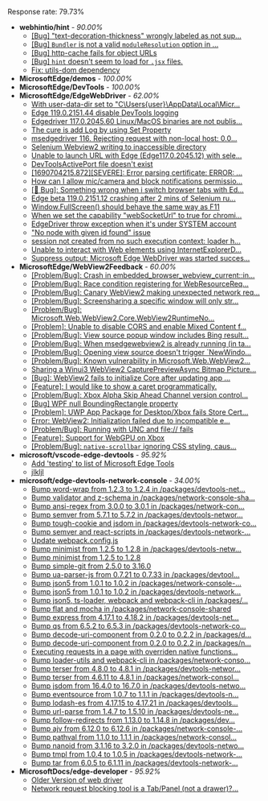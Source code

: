 Response rate: 79.73%

* **webhintio/hint** - _90.00%_
  * [[Bug] "text-decoration-thickness" wrongly labeled as not sup...](https://github.com/webhintio/hint/issues/5723)
  * [[Bug] `Bundler` is not a valid `moduleResolution` option in ...](https://github.com/webhintio/hint/issues/5719)
  * [[Bug] http-cache fails for object URLs](https://github.com/webhintio/hint/issues/5706)
  * [[Bug] `hint` doesn't seem to load for `.jsx` files.](https://github.com/webhintio/hint/issues/5702)
  * [Fix: utils-dom dependency](https://github.com/webhintio/hint/pull/5564)
* **MicrosoftEdge/demos** - _100.00%_
* **MicrosoftEdge/DevTools** - _100.00%_
* **MicrosoftEdge/EdgeWebDriver** - _62.00%_
  * [With user-data-dir set to "C\Users\{user}\AppData\Local\Micr...](https://github.com/MicrosoftEdge/EdgeWebDriver/issues/125)
  * [Edge 119.0.2151.44 disable DevTools logging](https://github.com/MicrosoftEdge/EdgeWebDriver/issues/124)
  * [Edgedriver 117.0.2045.60 Linux/MacOS binaries are not publis...](https://github.com/MicrosoftEdge/EdgeWebDriver/issues/119)
  * [The cure is add Log by using Set Property](https://github.com/MicrosoftEdge/EdgeWebDriver/issues/117)
  * [msedgedriver 116. Rejecting request with non-local host: 0.0...](https://github.com/MicrosoftEdge/EdgeWebDriver/issues/114)
  * [Selenium Webview2 writing to inaccessible directory](https://github.com/MicrosoftEdge/EdgeWebDriver/issues/112)
  * [Unable to launch URL with Edge (Edge117.0.2045.12) with sele...](https://github.com/MicrosoftEdge/EdgeWebDriver/issues/111)
  * [DevToolsActivePort file doesn't exist](https://github.com/MicrosoftEdge/EdgeWebDriver/issues/101)
  * [[1690704215.872][SEVERE]: Error parsing certificate: ERROR: ...](https://github.com/MicrosoftEdge/EdgeWebDriver/issues/99)
  * [How can I allow mic/camera and block notifications permissio...](https://github.com/MicrosoftEdge/EdgeWebDriver/issues/98)
  * [[🐛 Bug]: Something wrong when i switch browser tabs with Ed...](https://github.com/MicrosoftEdge/EdgeWebDriver/issues/123)
  * [Edge beta 119.0.2151.12 crashing after 2 mins of Selenium ru...](https://github.com/MicrosoftEdge/EdgeWebDriver/issues/121)
  * [Window.FullScreen()  should behave the same way as F11](https://github.com/MicrosoftEdge/EdgeWebDriver/issues/107)
  * [When we set the capability "webSocketUrl" to true for chromi...](https://github.com/MicrosoftEdge/EdgeWebDriver/issues/103)
  * [EdgeDriver throw exception when it's under SYSTEM account](https://github.com/MicrosoftEdge/EdgeWebDriver/issues/100)
  * ["No node with given id found" issue](https://github.com/MicrosoftEdge/EdgeWebDriver/issues/96)
  * [session not created from no such execution context: loader h...](https://github.com/MicrosoftEdge/EdgeWebDriver/issues/95)
  * [Unable to interact with Web elements using InternetExplorerD...](https://github.com/MicrosoftEdge/EdgeWebDriver/issues/91)
  * [Suppress output: Microsoft Edge WebDriver was started succes...](https://github.com/MicrosoftEdge/EdgeWebDriver/issues/82)
* **MicrosoftEdge/WebView2Feedback** - _60.00%_
  * [[Problem/Bug]: Crash in embedded_browser_webview_current::in...](https://github.com/MicrosoftEdge/WebView2Feedback/issues/4183)
  * [[Problem/Bug]: Race condition registering for WebResourceReq...](https://github.com/MicrosoftEdge/WebView2Feedback/issues/4181)
  * [[Problem/Bug]: Canary WebView2 making unexpected network req...](https://github.com/MicrosoftEdge/WebView2Feedback/issues/4180)
  * [[Problem/Bug]: Screensharing a specific window will only str...](https://github.com/MicrosoftEdge/WebView2Feedback/issues/4176)
  * [[Problem/Bug]: Microsoft.Web.WebView2.Core.WebView2RuntimeNo...](https://github.com/MicrosoftEdge/WebView2Feedback/issues/4170)
  * [[Problem]: Unable to disable CORS and enable Mixed Content f...](https://github.com/MicrosoftEdge/WebView2Feedback/issues/4166)
  * [[Problem/Bug]: View source popup window includes Bing result...](https://github.com/MicrosoftEdge/WebView2Feedback/issues/4164)
  * [[Problem/Bug]: When msedgewebview2 is already running (in ta...](https://github.com/MicrosoftEdge/WebView2Feedback/issues/4163)
  * [[Problem/Bug]: Opening view source doesn't trigger `NewWindo...](https://github.com/MicrosoftEdge/WebView2Feedback/issues/4162)
  * [[Problem/Bug]: Known vulnerability in Microsoft.Web.WebView2...](https://github.com/MicrosoftEdge/WebView2Feedback/issues/4161)
  * [Sharing a Winui3 WebView2 CapturePreviewAsync Bitmap Picture...](https://github.com/MicrosoftEdge/WebView2Feedback/issues/4159)
  * [[Bug]: WebView2 fails to initialize Core after updating app ...](https://github.com/MicrosoftEdge/WebView2Feedback/issues/4143)
  * [[Feature]: I would like to show a caret programmatically.](https://github.com/MicrosoftEdge/WebView2Feedback/issues/4142)
  * [[Problem/Bug]: Xbox Alpha Skip Ahead Channel version control...](https://github.com/MicrosoftEdge/WebView2Feedback/issues/4127)
  * [[Bug] WPF null BoundingRectangle property](https://github.com/MicrosoftEdge/WebView2Feedback/issues/4118)
  * [[Problem]: UWP App Package for Desktop/Xbox fails Store Cert...](https://github.com/MicrosoftEdge/WebView2Feedback/issues/4175)
  * [Error: WebView2: Initialization failed due to incompatible e...](https://github.com/MicrosoftEdge/WebView2Feedback/issues/4174)
  * [[Problem/Bug]: Running with UNC and file:// fails](https://github.com/MicrosoftEdge/WebView2Feedback/issues/4171)
  * [[Feature]: Support for WebGPU on Xbox](https://github.com/MicrosoftEdge/WebView2Feedback/issues/4150)
  * [[Problem/Bug]: `native-scrollbar` ignoring CSS styling, caus...](https://github.com/MicrosoftEdge/WebView2Feedback/issues/4131)
* **microsoft/vscode-edge-devtools** - _95.92%_
  * [Add 'testing' to list of Microsoft Edge Tools](https://github.com/microsoft/vscode-edge-devtools/issues/1845)
  * [jlkljl](https://github.com/microsoft/vscode-edge-devtools/issues/1844)
* **microsoft/edge-devtools-network-console** - _34.00%_
  * [Bump word-wrap from 1.2.3 to 1.2.4 in /packages/devtools-net...](https://github.com/microsoft/edge-devtools-network-console/pull/123)
  * [Bump validator and z-schema in /packages/network-console-sha...](https://github.com/microsoft/edge-devtools-network-console/pull/122)
  * [Bump ansi-regex from 3.0.0 to 3.0.1 in /packages/network-con...](https://github.com/microsoft/edge-devtools-network-console/pull/121)
  * [Bump semver from 5.7.1 to 5.7.2 in /packages/devtools-networ...](https://github.com/microsoft/edge-devtools-network-console/pull/120)
  * [Bump tough-cookie and jsdom in /packages/devtools-network-co...](https://github.com/microsoft/edge-devtools-network-console/pull/119)
  * [Bump semver and react-scripts in /packages/devtools-network-...](https://github.com/microsoft/edge-devtools-network-console/pull/117)
  * [Update webpack.config.js](https://github.com/microsoft/edge-devtools-network-console/pull/115)
  * [Bump minimist from 1.2.5 to 1.2.8 in /packages/devtools-netw...](https://github.com/microsoft/edge-devtools-network-console/pull/112)
  * [Bump minimist from 1.2.5 to 1.2.8](https://github.com/microsoft/edge-devtools-network-console/pull/111)
  * [Bump simple-git from 2.5.0 to 3.16.0](https://github.com/microsoft/edge-devtools-network-console/pull/110)
  * [Bump ua-parser-js from 0.7.21 to 0.7.33 in /packages/devtool...](https://github.com/microsoft/edge-devtools-network-console/pull/109)
  * [Bump json5 from 1.0.1 to 1.0.2 in /packages/network-console-...](https://github.com/microsoft/edge-devtools-network-console/pull/108)
  * [Bump json5 from 1.0.1 to 1.0.2 in /packages/devtools-network...](https://github.com/microsoft/edge-devtools-network-console/pull/107)
  * [Bump json5, ts-loader, webpack and webpack-cli in /packages/...](https://github.com/microsoft/edge-devtools-network-console/pull/106)
  * [Bump flat and mocha in /packages/network-console-shared](https://github.com/microsoft/edge-devtools-network-console/pull/105)
  * [Bump express from 4.17.1 to 4.18.2 in /packages/devtools-net...](https://github.com/microsoft/edge-devtools-network-console/pull/104)
  * [Bump qs from 6.5.2 to 6.5.3 in /packages/devtools-network-co...](https://github.com/microsoft/edge-devtools-network-console/pull/103)
  * [Bump decode-uri-component from 0.2.0 to 0.2.2 in /packages/d...](https://github.com/microsoft/edge-devtools-network-console/pull/101)
  * [Bump decode-uri-component from 0.2.0 to 0.2.2 in /packages/n...](https://github.com/microsoft/edge-devtools-network-console/pull/100)
  * [Executing requests in a page with overriden native functions...](https://github.com/microsoft/edge-devtools-network-console/issues/99)
  * [Bump loader-utils and webpack-cli in /packages/network-conso...](https://github.com/microsoft/edge-devtools-network-console/pull/98)
  * [Bump terser from 4.8.0 to 4.8.1 in /packages/devtools-networ...](https://github.com/microsoft/edge-devtools-network-console/pull/97)
  * [Bump terser from 4.6.11 to 4.8.1 in /packages/network-consol...](https://github.com/microsoft/edge-devtools-network-console/pull/96)
  * [Bump jsdom from 16.4.0 to 16.7.0 in /packages/devtools-netwo...](https://github.com/microsoft/edge-devtools-network-console/pull/94)
  * [Bump eventsource from 1.0.7 to 1.1.1 in /packages/devtools-n...](https://github.com/microsoft/edge-devtools-network-console/pull/93)
  * [Bump lodash-es from 4.17.15 to 4.17.21 in /packages/devtools...](https://github.com/microsoft/edge-devtools-network-console/pull/84)
  * [Bump url-parse from 1.4.7 to 1.5.10 in /packages/devtools-ne...](https://github.com/microsoft/edge-devtools-network-console/pull/83)
  * [Bump follow-redirects from 1.13.0 to 1.14.8 in /packages/dev...](https://github.com/microsoft/edge-devtools-network-console/pull/81)
  * [Bump ajv from 6.12.0 to 6.12.6 in /packages/network-console-...](https://github.com/microsoft/edge-devtools-network-console/pull/80)
  * [Bump pathval from 1.1.0 to 1.1.1 in /packages/network-consol...](https://github.com/microsoft/edge-devtools-network-console/pull/79)
  * [Bump nanoid from 3.1.16 to 3.2.0 in /packages/devtools-netwo...](https://github.com/microsoft/edge-devtools-network-console/pull/78)
  * [Bump tmpl from 1.0.4 to 1.0.5 in /packages/devtools-network-...](https://github.com/microsoft/edge-devtools-network-console/pull/75)
  * [Bump tar from 6.0.5 to 6.1.11 in /packages/devtools-network-...](https://github.com/microsoft/edge-devtools-network-console/pull/73)
* **MicrosoftDocs/edge-developer** - _95.92%_
  * [Older Version of web driver](https://github.com/MicrosoftDocs/edge-developer/issues/2935)
  * [Network request blocking tool is a Tab/Panel (not a drawer)?...](https://github.com/MicrosoftDocs/edge-developer/issues/2932)